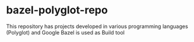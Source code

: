 # bazel-polyglot-repo
This repository has projects developed in various programming languages (Polyglot) and Google Bazel  is used as Build tool
